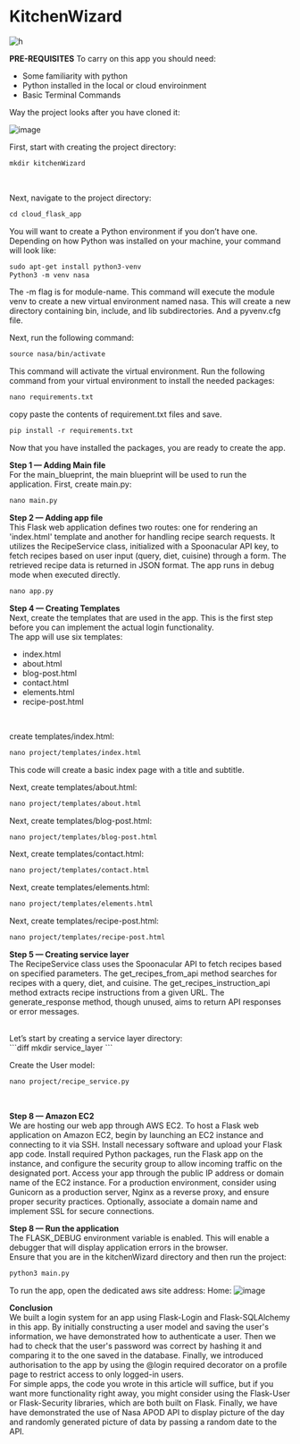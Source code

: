 # KitchenWizard
![h](https://github.com/ndmparvez/KitchenWizard/assets/71454390/5c01b0c6-bd36-47c8-b7b5-ba82e4b6bb6d)

<B>PRE-REQUISITES</B>
To carry on this app you should need:
- Some familiarity with python
- Python installed in the local or cloud enviroinment
- Basic Terminal Commands

Way the project looks after you have cloned it:

![image](https://github.com/ndmparvez/KitchenWizard/assets/71454390/bbc97ffe-bbf4-44c0-9a93-ec6384c75511)

First, start with creating the project directory: 
<br />
```diff
mkdir kitchenWizard  
```
<br />

Next, navigate to the project directory:
<BR />
```diff
cd cloud_flask_app 
```

You will want to create a Python environment if you don’t have one. 
Depending on how Python was installed on your machine, your command will look like: 
<BR />
```diff
sudo apt-get install python3-venv 
Python3 -m venv nasa 
```
 	
The -m flag is for module-name. This command will execute the module venv to create a new virtual environment named nasa. This will create a new directory containing bin, include, and lib subdirectories. And a pyvenv.cfg file. 
 
Next, run the following command:
<BR />
```diff
source nasa/bin/activate 
```
This command will activate the virtual environment. 
Run the following command from your virtual environment to install the needed packages:
<BR />
```diff
nano requirements.txt  
```
	 
copy paste the contents of requirement.txt files and save. 
<BR />
```diff
pip install -r requirements.txt 
```
 
Now that you have installed the packages, you are ready to create the app. 

<b>Step 1 — Adding Main file</b>
<br />
For the main_blueprint, the main blueprint will be used to run the application. First, create main.py:  
```diff
nano main.py 
```

<b>Step 2 — Adding app file</b>
<br />
This Flask web application defines two routes: one for rendering an 'index.html' template and another for handling recipe search requests. It utilizes the RecipeService class, initialized with a Spoonacular API key, to fetch recipes based on user input (query, diet, cuisine) through a form. The retrieved recipe data is returned in JSON format. The app runs in debug mode when executed directly.  
```diff
nano app.py 
```
<b>Step 4 — Creating Templates </b>
<br />
Next, create the templates that are used in the app. This is the first step before you can implement the actual login functionality. 
<br />
The app will use six templates: 
 - index.html 
 - about.html 
 - blog-post.html 
 - contact.html
 - elements.html
 - recipe-post.html 
 <br />
 

create templates/index.html: 
```diff
nano project/templates/index.html 
```   
This code will create a basic index page with a title and subtitle. 

 
Next, create templates/about.html: 
```diff
nano project/templates/about.html  
```
 
Next, create templates/blog-post.html: 
```diff
nano project/templates/blog-post.html  
```
 
Next, create templates/contact.html: 
```diff
nano project/templates/contact.html  
```

Next, create templates/elements.html: 
```diff
nano project/templates/elements.html  
```

Next, create templates/recipe-post.html: 
```diff
nano project/templates/recipe-post.html  
```
 	 

<b>Step 5 — Creating service layer </b>
<br />
The RecipeService class uses the Spoonacular API to fetch recipes based on specified parameters. The get_recipes_from_api method searches for recipes with a query, diet, and cuisine. The get_recipes_instruction_api method extracts recipe instructions from a given URL. The generate_response method, though unused, aims to return API responses or error messages.
<br />

<BR />
Let’s start by creating a service layer directory:
<BR />
```diff
mkdir service_layer
```

Create the User model: 
```diff
nano project/recipe_service.py 
```
<br />

<b>Step 8 — Amazon EC2 </b>
<br />
We are hosting our web app through AWS EC2.
To host a Flask web application on Amazon EC2, begin by launching an EC2 instance and connecting to it via SSH. Install necessary software and upload your Flask app code. Install required Python packages, run the Flask app on the instance, and configure the security group to allow incoming traffic on the designated port. Access your app through the public IP address or domain name of the EC2 instance. For a production environment, consider using Gunicorn as a production server, Nginx as a reverse proxy, and ensure proper security practices. Optionally, associate a domain name and implement SSL for secure connections.
<br /> 
 

<b>Step 8 — Run the application </b>
<br />
The FLASK_DEBUG environment variable is enabled. This will enable a debugger that will display application errors in the browser. 
<br /> 
Ensure that you are in the kitchenWizard directory and then run the project: 
```diff
python3 main.py   
```
 
 To run the app, open the dedicated aws site address: Home: 
 ![image](https://github.com/ndmparvez/KitchenWizard/assets/71454390/2601cf8a-1714-4d94-aee4-6136b9f08e27)

 	 
 
<b>Conclusion </b>
<br />
We built a login system for an app using Flask-Login and Flask-SQLAlchemy in this app. By initially constructing a user model and saving the user's information, we have demonstrated how to authenticate a user. Then we had to check that the user's password was correct by hashing it and comparing it to the one saved in the database. Finally, we introduced authorisation to the app by using the @login required decorator on a profile page to restrict access to only logged-in users. 
<br />
For simple apps, the code you wrote in this article will suffice, but if you want more functionality right away, you might consider using the Flask-User or Flask-Security libraries, which are both built on Flask. Finally, we have have demonstrated the use of Nasa APOD API to display picture of the day and randomly generated picture of data by passing a random date to the API. 

